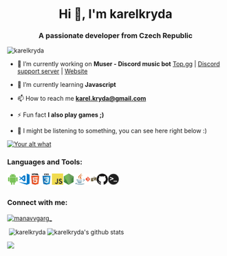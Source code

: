 <h1 align="center">Hi 👋, I'm karelkryda</h1>
<h3 align="center">A passionate developer from Czech Republic</h3>

<p align="left"> <img src="https://komarev.com/ghpvc/?username=karelkryda" alt="karelkryda" /> </p>

- 🔭 I’m currently working on **Muser - Discord music bot** [Top.gg](https://top.gg/bot/752087685404950580) | [Discord support server](https://discord.gg/GAB3DqC) | [Website](https://muserbot.tk)

- 🌱 I’m currently learning **Javascript**

- 📫 How to reach me **karel.kryda@gmail.com**

- ⚡ Fun fact **I also play games ;)**

- 🎵 I might be listening to something, you can see here right below :)

[<img src="https://readme-spotify-status-orpin.vercel.app/api/run-spotify-status" alt="Your alt what" width="350" />](https://open.spotify.com/user/karel.kryda)

### Languages and Tools:

<img align="left" alt="Android" width="26px" src="https://raw.githubusercontent.com/github/explore/80688e429a7d4ef2fca1e82350fe8e3517d3494d/topics/android/android.png" />
<img align="left" alt="Visual Studio Code" width="26px" src="https://raw.githubusercontent.com/github/explore/80688e429a7d4ef2fca1e82350fe8e3517d3494d/topics/visual-studio-code/visual-studio-code.png" />
<img align="left" alt="HTML5" width="26px" src="https://raw.githubusercontent.com/github/explore/80688e429a7d4ef2fca1e82350fe8e3517d3494d/topics/html/html.png" />
<img align="left" alt="CSS3" width="26px" src="https://raw.githubusercontent.com/github/explore/80688e429a7d4ef2fca1e82350fe8e3517d3494d/topics/css/css.png" />
<img align="left" alt="JavaScript" width="26px" src="https://raw.githubusercontent.com/github/explore/80688e429a7d4ef2fca1e82350fe8e3517d3494d/topics/javascript/javascript.png" />
<img align="left" alt="Node.js" width="26px" src="https://raw.githubusercontent.com/github/explore/80688e429a7d4ef2fca1e82350fe8e3517d3494d/topics/nodejs/nodejs.png" />
<img align="left" alt="Java" width="26px" src="https://raw.githubusercontent.com/github/explore/80688e429a7d4ef2fca1e82350fe8e3517d3494d/topics/java/java.png" />
<img align="left" alt="Git" width="26px" src="https://raw.githubusercontent.com/github/explore/80688e429a7d4ef2fca1e82350fe8e3517d3494d/topics/git/git.png" />
<img align="left" alt="GitHub" width="26px" src="https://raw.githubusercontent.com/github/explore/78df643247d429f6cc873026c0622819ad797942/topics/github/github.png" />
<img align="left" alt="Terminal" width="26px" src="https://raw.githubusercontent.com/github/explore/80688e429a7d4ef2fca1e82350fe8e3517d3494d/topics/terminal/terminal.png" />

<br />
<br />

<p align="left">
<h3 align="left">Connect with me:</h3>
<a href="https://instagram.com/karel.kryda" target="blank"><img align="center" src="https://cdn.jsdelivr.net/npm/simple-icons@3.0.1/icons/instagram.svg" alt="manavvgarg_" height="30" width="40" /></a>
</p>

<p>&nbsp;<img align="center" src="https://github-readme-stats.vercel.app/api?username=karelkryda&show_icons=true&theme=dracula&count_private=true" alt="karelkryda" height="200"/>
<img align="center" src="https://github-readme-stats.vercel.app/api/top-langs/?username=karelkryda&theme=dracula&count_private=true" alt="karelkryda's github stats" height="200"/>
<div><img src="https://github-profile-trophy.vercel.app/?username=karelkryda&theme=dracula&count_private=true" width="1200"></div></p>
